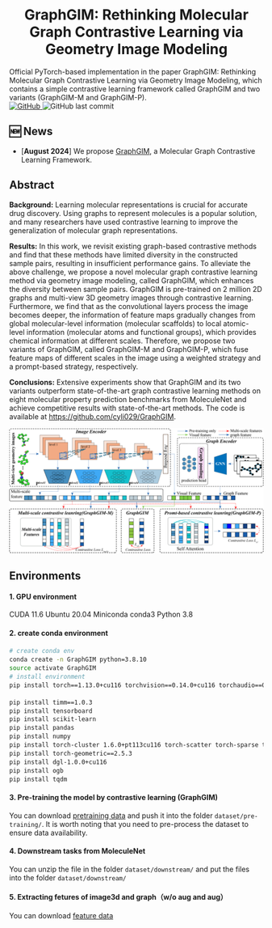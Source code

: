 <h1 align="center">  GraphGIM: Rethinking Molecular Graph Contrastive Learning via Geometry Image Modeling  </h1>
Official PyTorch-based implementation in the paper GraphGIM: Rethinking Molecular Graph Contrastive Learning via Geometry Image Modeling, which contains a simple contrastive learning framework called GraphGIM and two variants (GraphGIM-M and GraphGIM-P).
<div>
<a href="https://github.com/cyli029/GraphGIM/blob/main/LICENSE">
    <img alt="GitHub" src="https://img.shields.io/github/license/cyli029/GraphGIM?style=flat-square">
</a><img alt="GitHub last commit" src="https://img.shields.io/github/last-commit/cyli029/GraphGIM?style=flat-square">
</div>


## 🆕 News

- \[**August 2024**\] We propose [GraphGIM](https://github.com/cyli029/GraphGIM), a Molecular Graph Contrastive Learning Framework.

## Abstract
**Background:** Learning molecular representations is crucial for accurate drug discovery. Using graphs to represent molecules is a popular solution, and many researchers have used contrastive learning to improve the generalization of molecular graph representations. 

**Results:** In this work, we revisit existing graph-based contrastive methods and find that these methods have limited diversity in the constructed sample pairs, resulting in insufficient performance gains. To alleviate the above challenge, we propose a novel molecular graph contrastive learning method via geometry image modeling, called GraphGIM, which enhances the diversity between sample pairs. GraphGIM is pre-trained on 2 million 2D graphs and multi-view 3D geometry images through contrastive learning. Furthermore, we find that as the convolutional layers process the image becomes deeper, the information of feature maps gradually changes from global molecular-level information (molecular scaffolds) to local atomic-level information (molecular atoms and functional groups), which provides chemical information at different scales. Therefore, we propose two variants of GraphGIM, called GraphGIM-M and GraphGIM-P, which fuse feature maps of different scales in the image using a weighted strategy and a prompt-based strategy, respectively.

**Conclusions:**
Extensive experiments show that GraphGIM and its two variants outperform state-of-the-art graph contrastive learning methods on eight molecular property prediction benchmarks from MoleculeNet and achieve competitive results with state-of-the-art methods. The code is available at https://github.com/cyli029/GraphGIM.


![framework](./assets/framework.png)

## Environments

#### 1. GPU environment
CUDA 11.6
Ubuntu 20.04
Miniconda conda3
Python 3.8

#### 2. create conda environment
```bash
# create conda env
conda create -n GraphGIM python=3.8.10
source activate GraphGIM
# install environment
pip install torch==1.13.0+cu116 torchvision==0.14.0+cu116 torchaudio==0.13.0+cu116 --extra-index-url https://download.pytorch.org/whl/cu116 -i https://pypi.tuna.tsinghua.edu.cn/simple

pip install timm==1.0.3
pip install tensorboard
pip install scikit-learn
pip install pandas
pip install numpy
pip install torch-cluster 1.6.0+pt113cu116 torch-scatter torch-sparse torch-spline-conv -f https://pytorch-geometric.com/whl/torch-1.13.1%2Bcu116.html
pip install torch-geometric==2.5.3
pip install dgl-1.0.0+cu116
pip install ogb
pip install tqdm
```
#### 3. Pre-training the model by contrastive learning (GraphGIM)
You can download [pretraining data](https://pan.baidu.com/s/1C8l3_tjd8dFS5oGvXqHcxQ?pwd=pdq4) and push it into the folder `dataset/pre-training/`.
It is worth noting that you need to pre-process the dataset to ensure data availability.
#### 4. Downstream tasks from MoleculeNet
You can unzip the file in the folder `dataset/downstream/` and put the files into the folder `dataset/downstream/`
#### 5. Extracting fetures of image3d and graph（w/o aug and aug）
You can download [feature data](https://pan.quark.cn/s/cbe0b82864b2)
